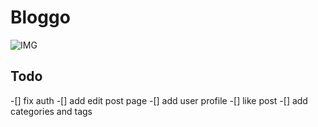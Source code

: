 # Bloggo

![IMG](https://res.cloudinary.com/primeflix/image/upload/v1676546349/Capture_dwg4xu.png)

## Todo
-[] fix auth
-[] add edit post page
-[] add user profile
-[] like post
-[] add categories and tags
